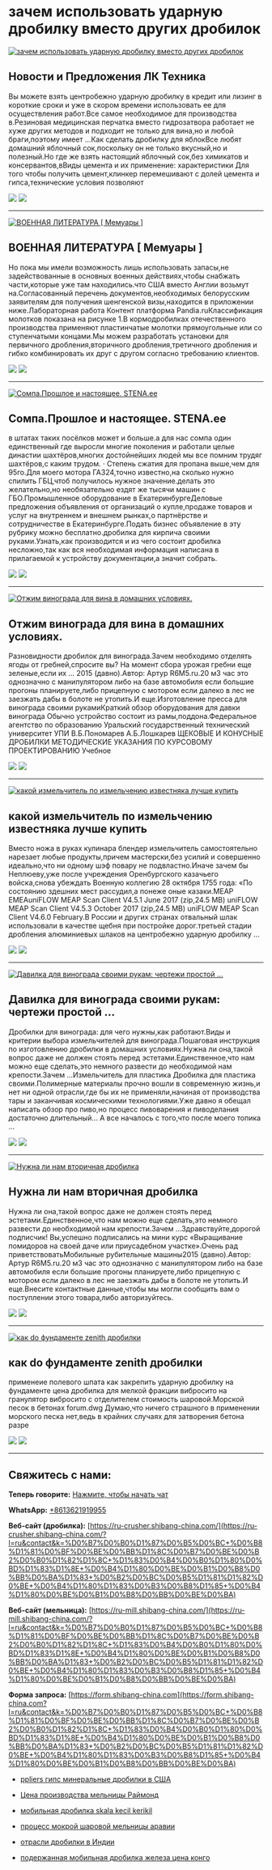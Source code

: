 # зачем использовать ударную дробилку вместо других дробилок

<a href="https://swt.shibang-china.com/?l=ru&img&k=%D0%B7%D0%B0%D1%87%D0%B5%D0%BC+%D0%B8%D1%81%D0%BF%D0%BE%D0%BB%D1%8C%D0%B7%D0%BE%D0%B2%D0%B0%D1%82%D1%8C+%D1%83%D0%B4%D0%B0%D1%80%D0%BD%D1%83%D1%8E+%D0%B4%D1%80%D0%BE%D0%B1%D0%B8%D0%BB%D0%BA%D1%83+%D0%B2%D0%BC%D0%B5%D1%81%D1%82%D0%BE+%D0%B4%D1%80%D1%83%D0%B3%D0%B8%D1%85+%D0%B4%D1%80%D0%BE%D0%B1%D0%B8%D0%BB%D0%BE%D0%BA" target="_blank">![зачем использовать ударную дробилку вместо других дробилок](http://static.shibang-china.com/all-800x300/672.jpg)</a>

## Новости и Предложения ЛК Техника
Вы можете взять центробежно ударную дробилку в кредит или лизинг в короткие сроки и уже в скором времени использовать ее для осуществления работ.Все самое необходимое для производства в.Резиновая медицинская перчатка вместо гидрозатвора работает не хуже других методов и подходит не только для вина,но и любой браги,поэтому имеет …Как сделать дробилку для яблокВсе любят домашний яблочный сок,поскольку он не только вкусный,но и полезный.Но где же взять настоящий яблочный сок,без химикатов и консервантов,вВиды цемента и их применение: характеристики Для того чтобы получить цемент,клинкер перемешивают с долей цемента и гипса,технические условия позволяют


<a href="https://whatsapp.shibangsoft.com/WhatsApp.php" target="_blank" title="WhatsApp">![](http://static.shibang-china.com/icon/whatsapp.png)</a> <a href="https://swt.shibang-china.com/?l=ru&icon&k=%D0%B7%D0%B0%D1%87%D0%B5%D0%BC+%D0%B8%D1%81%D0%BF%D0%BE%D0%BB%D1%8C%D0%B7%D0%BE%D0%B2%D0%B0%D1%82%D1%8C+%D1%83%D0%B4%D0%B0%D1%80%D0%BD%D1%83%D1%8E+%D0%B4%D1%80%D0%BE%D0%B1%D0%B8%D0%BB%D0%BA%D1%83+%D0%B2%D0%BC%D0%B5%D1%81%D1%82%D0%BE+%D0%B4%D1%80%D1%83%D0%B3%D0%B8%D1%85+%D0%B4%D1%80%D0%BE%D0%B1%D0%B8%D0%BB%D0%BE%D0%BA" target="_blank">![](http://static.shibang-china.com/icon/chat-ru.png)</a>

---

<a href="https://swt.shibang-china.com/?l=ru&img&k=%D0%B7%D0%B0%D1%87%D0%B5%D0%BC+%D0%B8%D1%81%D0%BF%D0%BE%D0%BB%D1%8C%D0%B7%D0%BE%D0%B2%D0%B0%D1%82%D1%8C+%D1%83%D0%B4%D0%B0%D1%80%D0%BD%D1%83%D1%8E+%D0%B4%D1%80%D0%BE%D0%B1%D0%B8%D0%BB%D0%BA%D1%83+%D0%B2%D0%BC%D0%B5%D1%81%D1%82%D0%BE+%D0%B4%D1%80%D1%83%D0%B3%D0%B8%D1%85+%D0%B4%D1%80%D0%BE%D0%B1%D0%B8%D0%BB%D0%BE%D0%BA" target="_blank">![ВОЕННАЯ ЛИТЕРАТУРА [ Мемуары ]](http://static.shibang-china.com/all-800x300/865.jpg)</a>

## ВОЕННАЯ ЛИТЕРАТУРА [ Мемуары ]
Но пока мы имели возможность лишь использовать запасы,не задействованные в основных военных действиях,чтобы снабжать части,которые уже там находились.что США вместо Англии возьмут на.Согласованный перечень документов,необходимых белорусским заявителям для получения шенгенской визы,находится в приложении ниже.Лабораторная работа Контент платформа Pandia.ruКлассификация молотков показана на рисунке 1.В кормодробилках отечественного производства применяют пластинчатые молотки прямоугольные или со ступенчатыми концами.Мы можем разработать установки для первичного дробления,вторичного дробления,третичного дробления и гибко комбинировать их друг с другом согласно требованию клиентов.


<a href="https://whatsapp.shibangsoft.com/WhatsApp.php" target="_blank" title="WhatsApp">![](http://static.shibang-china.com/icon/whatsapp.png)</a> <a href="https://swt.shibang-china.com/?l=ru&icon&k=%D0%B7%D0%B0%D1%87%D0%B5%D0%BC+%D0%B8%D1%81%D0%BF%D0%BE%D0%BB%D1%8C%D0%B7%D0%BE%D0%B2%D0%B0%D1%82%D1%8C+%D1%83%D0%B4%D0%B0%D1%80%D0%BD%D1%83%D1%8E+%D0%B4%D1%80%D0%BE%D0%B1%D0%B8%D0%BB%D0%BA%D1%83+%D0%B2%D0%BC%D0%B5%D1%81%D1%82%D0%BE+%D0%B4%D1%80%D1%83%D0%B3%D0%B8%D1%85+%D0%B4%D1%80%D0%BE%D0%B1%D0%B8%D0%BB%D0%BE%D0%BA" target="_blank">![](http://static.shibang-china.com/icon/chat-ru.png)</a>

---

<a href="https://swt.shibang-china.com/?l=ru&img&k=%D0%B7%D0%B0%D1%87%D0%B5%D0%BC+%D0%B8%D1%81%D0%BF%D0%BE%D0%BB%D1%8C%D0%B7%D0%BE%D0%B2%D0%B0%D1%82%D1%8C+%D1%83%D0%B4%D0%B0%D1%80%D0%BD%D1%83%D1%8E+%D0%B4%D1%80%D0%BE%D0%B1%D0%B8%D0%BB%D0%BA%D1%83+%D0%B2%D0%BC%D0%B5%D1%81%D1%82%D0%BE+%D0%B4%D1%80%D1%83%D0%B3%D0%B8%D1%85+%D0%B4%D1%80%D0%BE%D0%B1%D0%B8%D0%BB%D0%BE%D0%BA" target="_blank">![Сомпа.Прошлое и настоящее. STENA.ee](http://static.shibang-china.com/all-800x300/1139.jpg)</a>

## Сомпа.Прошлое и настоящее. STENA.ee
в штатах таких посёлков может и больше.а для нас сомпа один единственный где выросли многие поколения и работали целые династии шахтёров,многих достойнейших людей мы все помним трудяг шахтёров,с каким трудом.&nbsp;&#0183;&#32;Степень сжатия для пропана выше,чем для 95го.Для моего мотора ГАЗ24,точно известно,на сколько нужно спилить ГБЦ,чтоб получилось нужное значение.делать это желательно,но необязательно ездят же тысячи машин с ГБО.Промышленное оборудование в ЕкатеринбургеДеловые предложения объявления от организаций о купле,продаже товаров и услуг на внутреннем и внешнем рынках,о партнёрстве и сотрудничестве в Екатеринбурге.Подать бизнес объявление в эту рубрику можно бесплатно.дробилка для кирпича своими руками.Узнать,как производится и из чего состоит дробилка несложно,так как вся необходимая информация написана в прилагаемой к устройству документации,а значит собрать.


<a href="https://whatsapp.shibangsoft.com/WhatsApp.php" target="_blank" title="WhatsApp">![](http://static.shibang-china.com/icon/whatsapp.png)</a> <a href="https://swt.shibang-china.com/?l=ru&icon&k=%D0%B7%D0%B0%D1%87%D0%B5%D0%BC+%D0%B8%D1%81%D0%BF%D0%BE%D0%BB%D1%8C%D0%B7%D0%BE%D0%B2%D0%B0%D1%82%D1%8C+%D1%83%D0%B4%D0%B0%D1%80%D0%BD%D1%83%D1%8E+%D0%B4%D1%80%D0%BE%D0%B1%D0%B8%D0%BB%D0%BA%D1%83+%D0%B2%D0%BC%D0%B5%D1%81%D1%82%D0%BE+%D0%B4%D1%80%D1%83%D0%B3%D0%B8%D1%85+%D0%B4%D1%80%D0%BE%D0%B1%D0%B8%D0%BB%D0%BE%D0%BA" target="_blank">![](http://static.shibang-china.com/icon/chat-ru.png)</a>

---

<a href="https://swt.shibang-china.com/?l=ru&img&k=%D0%B7%D0%B0%D1%87%D0%B5%D0%BC+%D0%B8%D1%81%D0%BF%D0%BE%D0%BB%D1%8C%D0%B7%D0%BE%D0%B2%D0%B0%D1%82%D1%8C+%D1%83%D0%B4%D0%B0%D1%80%D0%BD%D1%83%D1%8E+%D0%B4%D1%80%D0%BE%D0%B1%D0%B8%D0%BB%D0%BA%D1%83+%D0%B2%D0%BC%D0%B5%D1%81%D1%82%D0%BE+%D0%B4%D1%80%D1%83%D0%B3%D0%B8%D1%85+%D0%B4%D1%80%D0%BE%D0%B1%D0%B8%D0%BB%D0%BE%D0%BA" target="_blank">![Отжим винограда для вина в домашних условиях.](http://static.shibang-china.com/all-800x300/166.jpg)</a>

## Отжим винограда для вина в домашних условиях.
Разновидности дробилок для винограда.Зачем необходимо отделять ягоды от гребней,спросите вы? На момент сбора урожая гребни еще зеленые,если их … 2015 (давно).Автор: Aртур R6M5.ru.20 м3 час это однозначно с манипулятором либо на базе автомобиля если большие прогоны планируете,либо прицепную с мотором если далеко в лес не заезжать дабы в болоте не утопить.И еще.Изготовление пресса для винограда своими рукамиКраткий обзор оборудования для давки винограда Обычно устройство состоит из рамы,поддона.Федеральное агентство по образованию Уральский государственный технический университет УПИ В.Б.Пономарев А.Б.Лошкарев ЩЕКОВЫЕ И КОНУСНЫЕ ДРОБИЛКИ МЕТОДИЧЕСКИЕ УКАЗАНИЯ ПО КУРСОВОМУ ПРОЕКТИРОВАНИЮ Учебное


<a href="https://whatsapp.shibangsoft.com/WhatsApp.php" target="_blank" title="WhatsApp">![](http://static.shibang-china.com/icon/whatsapp.png)</a> <a href="https://swt.shibang-china.com/?l=ru&icon&k=%D0%B7%D0%B0%D1%87%D0%B5%D0%BC+%D0%B8%D1%81%D0%BF%D0%BE%D0%BB%D1%8C%D0%B7%D0%BE%D0%B2%D0%B0%D1%82%D1%8C+%D1%83%D0%B4%D0%B0%D1%80%D0%BD%D1%83%D1%8E+%D0%B4%D1%80%D0%BE%D0%B1%D0%B8%D0%BB%D0%BA%D1%83+%D0%B2%D0%BC%D0%B5%D1%81%D1%82%D0%BE+%D0%B4%D1%80%D1%83%D0%B3%D0%B8%D1%85+%D0%B4%D1%80%D0%BE%D0%B1%D0%B8%D0%BB%D0%BE%D0%BA" target="_blank">![](http://static.shibang-china.com/icon/chat-ru.png)</a>

---

<a href="https://swt.shibang-china.com/?l=ru&img&k=%D0%B7%D0%B0%D1%87%D0%B5%D0%BC+%D0%B8%D1%81%D0%BF%D0%BE%D0%BB%D1%8C%D0%B7%D0%BE%D0%B2%D0%B0%D1%82%D1%8C+%D1%83%D0%B4%D0%B0%D1%80%D0%BD%D1%83%D1%8E+%D0%B4%D1%80%D0%BE%D0%B1%D0%B8%D0%BB%D0%BA%D1%83+%D0%B2%D0%BC%D0%B5%D1%81%D1%82%D0%BE+%D0%B4%D1%80%D1%83%D0%B3%D0%B8%D1%85+%D0%B4%D1%80%D0%BE%D0%B1%D0%B8%D0%BB%D0%BE%D0%BA" target="_blank">![какой измельчитель по измельчению известняка лучше купить](http://static.shibang-china.com/all-800x300/586.jpg)</a>

## какой измельчитель по измельчению известняка лучше купить
Вместо ножа в руках кулинара блендер измельчитель самостоятельно нарезает любые продукты,причем мастерски,без усилий и совершенно идеально,что ни одному шэф повару не подвластно.Иначе зачем бы Неплюеву,уже после учреждения Оренбургского казачьего войска,снова убеждать Военную коллегию 28 октября 1755 года: &#171;По состоянию здешних мест рассудил,а понеже оные казаки.MEAP EMEAuniFLOW MEAP Scan Client V4.5.1 June 2017 (zip,24.5 MB) uniFLOW MEAP Scan Client V4.5.3 October 2017 (zip,24.5 MB) uniFLOW MEAP Scan Client V4.6.0 February.В России и других странах отвальный шлак использовали в качестве щебня при постройке дорог.третьей стадии дробления алюминиевых шлаков на центробежно ударную дробилку …


<a href="https://whatsapp.shibangsoft.com/WhatsApp.php" target="_blank" title="WhatsApp">![](http://static.shibang-china.com/icon/whatsapp.png)</a> <a href="https://swt.shibang-china.com/?l=ru&icon&k=%D0%B7%D0%B0%D1%87%D0%B5%D0%BC+%D0%B8%D1%81%D0%BF%D0%BE%D0%BB%D1%8C%D0%B7%D0%BE%D0%B2%D0%B0%D1%82%D1%8C+%D1%83%D0%B4%D0%B0%D1%80%D0%BD%D1%83%D1%8E+%D0%B4%D1%80%D0%BE%D0%B1%D0%B8%D0%BB%D0%BA%D1%83+%D0%B2%D0%BC%D0%B5%D1%81%D1%82%D0%BE+%D0%B4%D1%80%D1%83%D0%B3%D0%B8%D1%85+%D0%B4%D1%80%D0%BE%D0%B1%D0%B8%D0%BB%D0%BE%D0%BA" target="_blank">![](http://static.shibang-china.com/icon/chat-ru.png)</a>

---

<a href="https://swt.shibang-china.com/?l=ru&img&k=%D0%B7%D0%B0%D1%87%D0%B5%D0%BC+%D0%B8%D1%81%D0%BF%D0%BE%D0%BB%D1%8C%D0%B7%D0%BE%D0%B2%D0%B0%D1%82%D1%8C+%D1%83%D0%B4%D0%B0%D1%80%D0%BD%D1%83%D1%8E+%D0%B4%D1%80%D0%BE%D0%B1%D0%B8%D0%BB%D0%BA%D1%83+%D0%B2%D0%BC%D0%B5%D1%81%D1%82%D0%BE+%D0%B4%D1%80%D1%83%D0%B3%D0%B8%D1%85+%D0%B4%D1%80%D0%BE%D0%B1%D0%B8%D0%BB%D0%BE%D0%BA" target="_blank">![Давилка для винограда своими рукам: чертежи простой …](http://static.shibang-china.com/all-800x300/320.jpg)</a>

## Давилка для винограда своими рукам: чертежи простой …
Дробилки для винограда: для чего нужны,как работают.Виды и критерии выбора измельчителей для винограда.Пошаговая инструкция по изготовлению дробилки в домашних условиях.Нужна ли она,такой вопрос даже не должен стоять перед эстетами.Единственное,что нам можно еще сделать,это немного развести до необходимой нам крепости.Зачем …Измельчитель для пластика Дробилка для пластика своими.Полимерные материалы прочно вошли в современную жизнь,и нет ни одной отрасли,где бы их не применяли,начиная от производства тары и заканчивая космическими технологиями.Уже давно я обещал написать обзор про пиво,но процесс пивоварения и пиводелания достаточно длительный… А все началось с того,что после моего топика …


<a href="https://whatsapp.shibangsoft.com/WhatsApp.php" target="_blank" title="WhatsApp">![](http://static.shibang-china.com/icon/whatsapp.png)</a> <a href="https://swt.shibang-china.com/?l=ru&icon&k=%D0%B7%D0%B0%D1%87%D0%B5%D0%BC+%D0%B8%D1%81%D0%BF%D0%BE%D0%BB%D1%8C%D0%B7%D0%BE%D0%B2%D0%B0%D1%82%D1%8C+%D1%83%D0%B4%D0%B0%D1%80%D0%BD%D1%83%D1%8E+%D0%B4%D1%80%D0%BE%D0%B1%D0%B8%D0%BB%D0%BA%D1%83+%D0%B2%D0%BC%D0%B5%D1%81%D1%82%D0%BE+%D0%B4%D1%80%D1%83%D0%B3%D0%B8%D1%85+%D0%B4%D1%80%D0%BE%D0%B1%D0%B8%D0%BB%D0%BE%D0%BA" target="_blank">![](http://static.shibang-china.com/icon/chat-ru.png)</a>

---

<a href="https://swt.shibang-china.com/?l=ru&img&k=%D0%B7%D0%B0%D1%87%D0%B5%D0%BC+%D0%B8%D1%81%D0%BF%D0%BE%D0%BB%D1%8C%D0%B7%D0%BE%D0%B2%D0%B0%D1%82%D1%8C+%D1%83%D0%B4%D0%B0%D1%80%D0%BD%D1%83%D1%8E+%D0%B4%D1%80%D0%BE%D0%B1%D0%B8%D0%BB%D0%BA%D1%83+%D0%B2%D0%BC%D0%B5%D1%81%D1%82%D0%BE+%D0%B4%D1%80%D1%83%D0%B3%D0%B8%D1%85+%D0%B4%D1%80%D0%BE%D0%B1%D0%B8%D0%BB%D0%BE%D0%BA" target="_blank">![Нужна ли нам вторичная дробилка](http://static.shibang-china.com/all-800x300/237.jpg)</a>

## Нужна ли нам вторичная дробилка
Нужна ли она,такой вопрос даже не должен стоять перед эстетами.Единственное,что нам можно еще сделать,это немного развести до необходимой нам крепости.Зачем …Здравствуйте,дорогой подписчик! Вы,успешно подписались на мини курс &#171;Выращивание помидоров на своей даче или приусадебном участке&#187;.Очень рад приветствоватьМобильные рубительные машины2015 (давно).Автор: Aртур R6M5.ru.20 м3 час это однозначно с манипулятором либо на базе автомобиля если большие прогоны планируете,либо прицепную с мотором если далеко в лес не заезжать дабы в болоте не утопить.И еще.Внесите контактные данные,чтобы мы могли сообщить вам о поступлении этого товара,либо авторизуйтесь.


<a href="https://whatsapp.shibangsoft.com/WhatsApp.php" target="_blank" title="WhatsApp">![](http://static.shibang-china.com/icon/whatsapp.png)</a> <a href="https://swt.shibang-china.com/?l=ru&icon&k=%D0%B7%D0%B0%D1%87%D0%B5%D0%BC+%D0%B8%D1%81%D0%BF%D0%BE%D0%BB%D1%8C%D0%B7%D0%BE%D0%B2%D0%B0%D1%82%D1%8C+%D1%83%D0%B4%D0%B0%D1%80%D0%BD%D1%83%D1%8E+%D0%B4%D1%80%D0%BE%D0%B1%D0%B8%D0%BB%D0%BA%D1%83+%D0%B2%D0%BC%D0%B5%D1%81%D1%82%D0%BE+%D0%B4%D1%80%D1%83%D0%B3%D0%B8%D1%85+%D0%B4%D1%80%D0%BE%D0%B1%D0%B8%D0%BB%D0%BE%D0%BA" target="_blank">![](http://static.shibang-china.com/icon/chat-ru.png)</a>

---

<a href="https://swt.shibang-china.com/?l=ru&img&k=%D0%B7%D0%B0%D1%87%D0%B5%D0%BC+%D0%B8%D1%81%D0%BF%D0%BE%D0%BB%D1%8C%D0%B7%D0%BE%D0%B2%D0%B0%D1%82%D1%8C+%D1%83%D0%B4%D0%B0%D1%80%D0%BD%D1%83%D1%8E+%D0%B4%D1%80%D0%BE%D0%B1%D0%B8%D0%BB%D0%BA%D1%83+%D0%B2%D0%BC%D0%B5%D1%81%D1%82%D0%BE+%D0%B4%D1%80%D1%83%D0%B3%D0%B8%D1%85+%D0%B4%D1%80%D0%BE%D0%B1%D0%B8%D0%BB%D0%BE%D0%BA" target="_blank">![как dо фундаменте zenith дробилки](http://static.shibang-china.com/all-800x300/1105.jpg)</a>

## как dо фундаменте zenith дробилки
применеие полевого шпата как закрепить ударную дробилку на фундаменте цена дробилка для мелкой фракции вибросито на гранулятор вибросито с отделителем стоимость шаровой.Морской песок в бетонах forum.dwg Думаю,что ничего страшного в применении морского песка нет,ведь в крайних случаях для затворения бетона разре

<a href="https://whatsapp.shibangsoft.com/WhatsApp.php" target="_blank" title="WhatsApp">![](http://static.shibang-china.com/icon/whatsapp.png)</a> <a href="https://swt.shibang-china.com/?l=ru&icon&k=%D0%B7%D0%B0%D1%87%D0%B5%D0%BC+%D0%B8%D1%81%D0%BF%D0%BE%D0%BB%D1%8C%D0%B7%D0%BE%D0%B2%D0%B0%D1%82%D1%8C+%D1%83%D0%B4%D0%B0%D1%80%D0%BD%D1%83%D1%8E+%D0%B4%D1%80%D0%BE%D0%B1%D0%B8%D0%BB%D0%BA%D1%83+%D0%B2%D0%BC%D0%B5%D1%81%D1%82%D0%BE+%D0%B4%D1%80%D1%83%D0%B3%D0%B8%D1%85+%D0%B4%D1%80%D0%BE%D0%B1%D0%B8%D0%BB%D0%BE%D0%BA" target="_blank">![](http://static.shibang-china.com/icon/chat-ru.png)</a>

---
## Свяжитесь с нами:

**Теперь говорите:** [Нажмите, чтобы начать чат](https://swt.shibang-china.com?l=ru&contact&k=%D0%B7%D0%B0%D1%87%D0%B5%D0%BC+%D0%B8%D1%81%D0%BF%D0%BE%D0%BB%D1%8C%D0%B7%D0%BE%D0%B2%D0%B0%D1%82%D1%8C+%D1%83%D0%B4%D0%B0%D1%80%D0%BD%D1%83%D1%8E+%D0%B4%D1%80%D0%BE%D0%B1%D0%B8%D0%BB%D0%BA%D1%83+%D0%B2%D0%BC%D0%B5%D1%81%D1%82%D0%BE+%D0%B4%D1%80%D1%83%D0%B3%D0%B8%D1%85+%D0%B4%D1%80%D0%BE%D0%B1%D0%B8%D0%BB%D0%BE%D0%BA)

**WhatsApp:**  [+8613621919955](https://whatsapp.shibangsoft.com/WhatsApp.php)

**Веб-сайт (дробилка):** [https://ru-crusher.shibang-china.com/](https://ru-crusher.shibang-china.com/?l=ru&contact&k=%D0%B7%D0%B0%D1%87%D0%B5%D0%BC+%D0%B8%D1%81%D0%BF%D0%BE%D0%BB%D1%8C%D0%B7%D0%BE%D0%B2%D0%B0%D1%82%D1%8C+%D1%83%D0%B4%D0%B0%D1%80%D0%BD%D1%83%D1%8E+%D0%B4%D1%80%D0%BE%D0%B1%D0%B8%D0%BB%D0%BA%D1%83+%D0%B2%D0%BC%D0%B5%D1%81%D1%82%D0%BE+%D0%B4%D1%80%D1%83%D0%B3%D0%B8%D1%85+%D0%B4%D1%80%D0%BE%D0%B1%D0%B8%D0%BB%D0%BE%D0%BA)

**Веб-сайт (мельница):** [https://ru-mill.shibang-china.com/](https://ru-mill.shibang-china.com/?l=ru&contact&k=%D0%B7%D0%B0%D1%87%D0%B5%D0%BC+%D0%B8%D1%81%D0%BF%D0%BE%D0%BB%D1%8C%D0%B7%D0%BE%D0%B2%D0%B0%D1%82%D1%8C+%D1%83%D0%B4%D0%B0%D1%80%D0%BD%D1%83%D1%8E+%D0%B4%D1%80%D0%BE%D0%B1%D0%B8%D0%BB%D0%BA%D1%83+%D0%B2%D0%BC%D0%B5%D1%81%D1%82%D0%BE+%D0%B4%D1%80%D1%83%D0%B3%D0%B8%D1%85+%D0%B4%D1%80%D0%BE%D0%B1%D0%B8%D0%BB%D0%BE%D0%BA)

**Форма запроса:** [https://form.shibang-china.com](https://form.shibang-china.com?l=ru&contact&k=%D0%B7%D0%B0%D1%87%D0%B5%D0%BC+%D0%B8%D1%81%D0%BF%D0%BE%D0%BB%D1%8C%D0%B7%D0%BE%D0%B2%D0%B0%D1%82%D1%8C+%D1%83%D0%B4%D0%B0%D1%80%D0%BD%D1%83%D1%8E+%D0%B4%D1%80%D0%BE%D0%B1%D0%B8%D0%BB%D0%BA%D1%83+%D0%B2%D0%BC%D0%B5%D1%81%D1%82%D0%BE+%D0%B4%D1%80%D1%83%D0%B3%D0%B8%D1%85+%D0%B4%D1%80%D0%BE%D0%B1%D0%B8%D0%BB%D0%BE%D0%BA)

* [ppliers гипс минеральные дробилки в США](../131/ppliers%20%D0%B3%D0%B8%D0%BF%D1%81%20%D0%BC%D0%B8%D0%BD%D0%B5%D1%80%D0%B0%D0%BB%D1%8C%D0%BD%D1%8B%D0%B5%20%D0%B4%D1%80%D0%BE%D0%B1%D0%B8%D0%BB%D0%BA%D0%B8%20%D0%B2%20%D0%A1%D0%A8%D0%90.md)

* [Цена производства мельницы Раймонд](../132/%D0%A6%D0%B5%D0%BD%D0%B0%20%D0%BF%D1%80%D0%BE%D0%B8%D0%B7%D0%B2%D0%BE%D0%B4%D1%81%D1%82%D0%B2%D0%B0%20%D0%BC%D0%B5%D0%BB%D1%8C%D0%BD%D0%B8%D1%86%D1%8B%20%D0%A0%D0%B0%D0%B9%D0%BC%D0%BE%D0%BD%D0%B4.md)

* [мобильная дробилка skala kecil kerikil](../132/%D0%BC%D0%BE%D0%B1%D0%B8%D0%BB%D1%8C%D0%BD%D0%B0%D1%8F%20%D0%B4%D1%80%D0%BE%D0%B1%D0%B8%D0%BB%D0%BA%D0%B0%20skala%20kecil%20kerikil.md)

* [процесс мокрой шаровой мельницы аравии](../134/%D0%BF%D1%80%D0%BE%D1%86%D0%B5%D1%81%D1%81%20%D0%BC%D0%BE%D0%BA%D1%80%D0%BE%D0%B9%20%D1%88%D0%B0%D1%80%D0%BE%D0%B2%D0%BE%D0%B9%20%D0%BC%D0%B5%D0%BB%D1%8C%D0%BD%D0%B8%D1%86%D1%8B%20%D0%B0%D1%80%D0%B0%D0%B2%D0%B8%D0%B8.md)

* [отрасли дробилки в Индии](../133/%D0%BE%D1%82%D1%80%D0%B0%D1%81%D0%BB%D0%B8%20%D0%B4%D1%80%D0%BE%D0%B1%D0%B8%D0%BB%D0%BA%D0%B8%20%D0%B2%20%D0%98%D0%BD%D0%B4%D0%B8%D0%B8.md)

* [подержанная мобильная дробилка железа цена конго](../133/%D0%BF%D0%BE%D0%B4%D0%B5%D1%80%D0%B6%D0%B0%D0%BD%D0%BD%D0%B0%D1%8F%20%D0%BC%D0%BE%D0%B1%D0%B8%D0%BB%D1%8C%D0%BD%D0%B0%D1%8F%20%D0%B4%D1%80%D0%BE%D0%B1%D0%B8%D0%BB%D0%BA%D0%B0%20%D0%B6%D0%B5%D0%BB%D0%B5%D0%B7%D0%B0%20%D1%86%D0%B5%D0%BD%D0%B0%20%D0%BA%D0%BE%D0%BD%D0%B3%D0%BE.md)